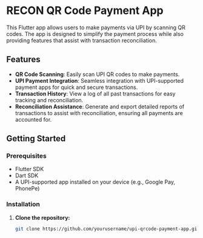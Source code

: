 # RECON QR Code Payment App

This Flutter app allows users to make payments via UPI by scanning QR codes. The app is designed to simplify the payment process while also providing features that assist with transaction reconciliation.

## Features

- **QR Code Scanning**: Easily scan UPI QR codes to make payments.
- **UPI Payment Integration**: Seamless integration with UPI-supported payment apps for quick and secure transactions.
- **Transaction History**: View a log of all past transactions for easy tracking and reconciliation.
- **Reconciliation Assistance**: Generate and export detailed reports of transactions to assist with reconciliation, ensuring all payments are accounted for.

## Getting Started

### Prerequisites

- Flutter SDK
- Dart SDK
- A UPI-supported app installed on your device (e.g., Google Pay, PhonePe)

### Installation

1. **Clone the repository:**

   ```bash
   git clone https://github.com/yourusername/upi-qrcode-payment-app.git

